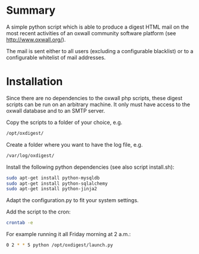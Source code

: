 # Summary

A simple python script which is able to produce a digest HTML mail on the most recent activities of an oxwall community software platform (see http://www.oxwall.org/).

The mail is sent either to all users (excluding a configurable blacklist) or to a configurable whitelist of mail addresses.


# Installation

Since there are no dependencies to the oxwall php scripts, these digest scripts can be run on an arbitrary machine. It only must have access to the oxwall database and to an SMTP server.

Copy the scripts to a folder of your choice, e.g.
```bash
/opt/oxdigest/
```

Create a folder where you want to have the log file, e.g.
```bash
/var/log/oxdigest/
```

Install the following python dependencies (see also script install.sh):
```bash
sudo apt-get install python-mysqldb
sudo apt-get install python-sqlalchemy
sudo apt-get install python-jinja2
```

Adapt the configuration.py to fit your system settings.

Add the script to the cron:
```bash
crontab -e
```

For example running it all Friday morning at 2 a.m.:
```bash
0 2 * * 5 python /opt/oxdigest/launch.py
```

